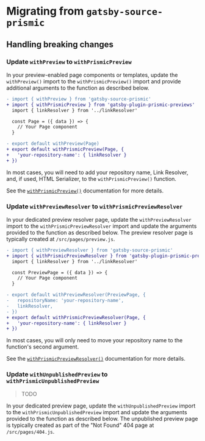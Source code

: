 # Migrating from `gatsby-source-prismic`

## Handling breaking changes

### Update `withPreview` to `withPrismicPreview`

In your preview-enabled page components or templates, update the `withPreview()`
import to the `withPrismicPreview()` import and provide additional arguments to
the function as described below.

```diff
- import { withPreview } from 'gatsby-source-prismic'
+ import { withPrismicPreview } from 'gatsby-plugin-prismic-previews'
  import { linkResolver } from '../linkResolver'

  const Page = ({ data }) => {
    // Your Page component
  }

- export default withPreview(Page)
+ export default withPrismicPreview(Page, {
+   'your-repository-name': { linkResolver }
+ })
```

In most cases, you will need to add your repository name, Link Resolver, and, if
used, HTML Serializer, to the `withPrismicPreview()` function.

See the [`withPrismicPreview()`](./api-withPrismicPreview.md) documentation for
more details.

### Update `withPreviewResolver` to `withPrismicPreviewResolver`

In your dedicated preview resolver page, update the `withPreviewResolver` import
to the `withPrismicPreviewResolver` import and update the arguments provided to
the function as described below. The preview resolver page is typically created
at `/src/pages/preview.js`.

```diff
- import { withPreviewResolver } from 'gatsby-source-prismic'
+ import { withPrismicPreviewResolver } from 'gatsby-plugin-prismic-previews'
  import { linkResolver } from '../linkResolver'

  const PreviewPage = ({ data }) => {
    // Your Page component
  }

- export default withPreviewResolver(PreviewPage, {
-   repositoryName: 'your-repository-name',
-   linkResolver,
- })
+ export default withPrismicPreviewResolver(Page, {
+   'your-repository-name': { linkResolver }
+ })
```

In most cases, you will only need to move your repository name to the function's
second argument.

See the [`withPrismicPreviewResolver()`](./api-withPrismicPreviewResolver.md)
documentation for more details.

### Update `withUnpublishedPreview` to `withPrismicUnpublishedPreview`

> TODO

In your dedicated preview page, update the `withUnpublishedPreview` import to
the `withPrismicUnpublishedPreview` import and update the arguments provided to
the function as described below. The unpublished preview page is typically
created as part of the "Not Found" 404 page at `/src/pages/404.js`.
